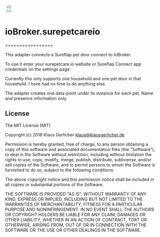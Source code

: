 ![Logo](admin/surepetcareio.png)
# ioBroker.surepetcareio
=================

This adapter connects a Sureflap pet door connect to IoBroker.

To use it enter your surepetcare.io website or Sureflap Connect app credentials on the settings page.

Currently this only supports one household and one pet door in that household. I have had no time to
do anything else.

The adapter creates one data-point under its instance for each pet. Name and presence information only.

## License
The MIT License (MIT)

Copyright (c) 2018 Klaus Gerlicher <klaus@klausgerlicher.de>

Permission is hereby granted, free of charge, to any person obtaining a copy
of this software and associated documentation files (the "Software"), to deal
in the Software without restriction, including without limitation the rights
to use, copy, modify, merge, publish, distribute, sublicense, and/or sell
copies of the Software, and to permit persons to whom the Software is
furnished to do so, subject to the following conditions:

The above copyright notice and this permission notice shall be included in
all copies or substantial portions of the Software.

THE SOFTWARE IS PROVIDED "AS IS", WITHOUT WARRANTY OF ANY KIND, EXPRESS OR
IMPLIED, INCLUDING BUT NOT LIMITED TO THE WARRANTIES OF MERCHANTABILITY,
FITNESS FOR A PARTICULAR PURPOSE AND NONINFRINGEMENT. IN NO EVENT SHALL THE
AUTHORS OR COPYRIGHT HOLDERS BE LIABLE FOR ANY CLAIM, DAMAGES OR OTHER
LIABILITY, WHETHER IN AN ACTION OF CONTRACT, TORT OR OTHERWISE, ARISING FROM,
OUT OF OR IN CONNECTION WITH THE SOFTWARE OR THE USE OR OTHER DEALINGS IN
THE SOFTWARE.
